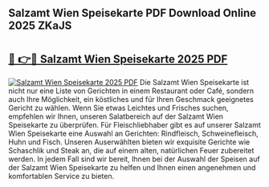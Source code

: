 ## Salzamt Wien Speisekarte PDF Download Online 2025 ZKaJS

# <h2><a href="http://gcbtrq.nevu.top/?p=Salzamt+Wien+Speisekarte">🔗 👉🔴 Salzamt Wien Speisekarte 2025 PDF</a></h2>

[![Salzamt Wien Speisekarte 2025 PDF](https://i.imgur.com/dBaPXMq.png)](http://gcbtrq.nevu.top/?p=Salzamt+Wien+Speisekarte)
Die Salzamt Wien Speisekarte ist nicht nur eine Liste von Gerichten in einem Restaurant oder Café, sondern auch Ihre Möglichkeit, ein köstliches und für Ihren Geschmack geeignetes Gericht zu wählen. Wenn Sie etwas Leichtes und Frisches suchen, empfehlen wir Ihnen, unseren Salatbereich auf der Salzamt Wien Speisekarte zu überprüfen. Für Fleischliebhaber gibt es auf unserer Salzamt Wien Speisekarte eine Auswahl an Gerichten: Rindfleisch, Schweinefleisch, Huhn und Fisch. Unseren Auserwählten bieten wir exquisite Gerichte wie Schaschlik und Steak an, die auf einem alten, natürlichen Feuer zubereitet werden. In jedem Fall sind wir bereit, Ihnen bei der Auswahl der Speisen auf der Salzamt Wien Speisekarte zu helfen und Ihnen einen angenehmen und komfortablen Service zu bieten.
